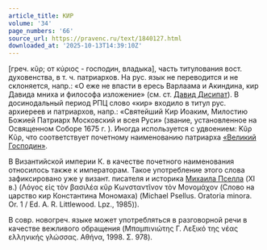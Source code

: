 ```yaml
---
article_title: КИР
volume: '34'
page_numbers: '66'
source_url: https://pravenc.ru/text/1840127.html
downloaded_at: '2025-10-13T14:39:10Z'
---
```


[греч. κῦρ; от κύριος - господин, владыка], часть титулования вост. духовенства, в т. ч. патриархов. На рус. язык не переводится и не склоняется, напр.: «О еже не впасти в ересь Варлаама и Акиндина, кир Давида мниха и философа изложение» (см. ст. [Давид Дисипат](<https://pravenc.ru/text/Давид Дисипат.html>)). В досинодальный период РПЦ слово «кир» входило в титул рус. архиереев и патриархов, напр.: «Святейший Кир Иоаким, Милостию Божией Патриарх Московский и всея Руси» (звание, установленное на Освященном Соборе 1675 г. ). Иногда используется с удвоением: Κῦρ Κῦρ, что соответствует почетному наименованию патриарха [«Великий Господин»](<https://pravenc.ru/text/ Великий Господин .html>).

В Византийской империи К. в качестве почетного наименования относилось также к императорам. Такое употребление этого слова зафиксировано уже у визант. писателя и историка [Михаила Пселла](<https://pravenc.ru/text/Михаила Пселла.html>) (XI в.) (Λόγος εἰς τὸν βασιλέα κῦρ Κωνσταντῖνον τὸν Μονομάχον (Слово на царство кир Константина Мономаха) (Michael Psellus. Oratoria minora. Or. 1 / Ed. A. R. Littlewood. Lpz., 1985)).

В совр. новогреч. языке может употребляться в разговорной речи в качестве вежливого обращения (Μπαμπινιώτης Γ. Λεξικό της νέας ελληνικής γλώσσας. Αθήνα, 1998. Σ. 978).
